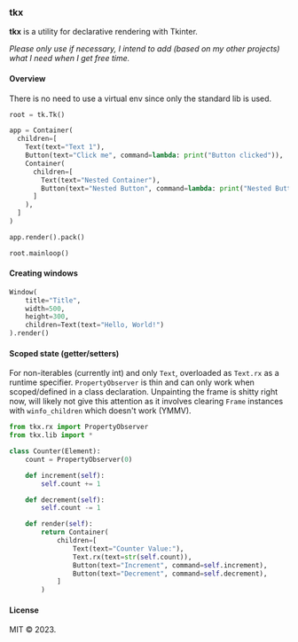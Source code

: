 ### tkx

**tkx** is a utility for declarative rendering with Tkinter.

_Please only use if necessary, I intend to add (based on my other projects) what I need when I get free time._

#### Overview

There is no need to use a virtual env since only the standard lib is used.

```py
root = tk.Tk()

app = Container(
  children=[
    Text(text="Text 1"),
    Button(text="Click me", command=lambda: print("Button clicked")),
    Container(
      children=[
        Text(text="Nested Container"),
        Button(text="Nested Button", command=lambda: print("Nested Button clicked")),
      ]
    ),
  ]
)

app.render().pack()

root.mainloop()
```

#### Creating windows

```py
Window(
    title="Title",
    width=500,
    height=300,
    children=Text(text="Hello, World!")
).render()
```

#### Scoped state (getter/setters)

For non-iterables (currently int) and only `Text`, overloaded as `Text.rx` as a runtime specifier. `PropertyObserver` is thin and can only work when scoped/defined in a class declaration. Unpainting the frame is shitty right now, will likely not give this attention as it involves clearing `Frame` instances with `winfo_children` which doesn't work (YMMV).

```py
from tkx.rx import PropertyObserver
from tkx.lib import *

class Counter(Element):
    count = PropertyObserver(0)

    def increment(self):
        self.count += 1

    def decrement(self):
        self.count -= 1

    def render(self):
        return Container(
            children=[
                Text(text="Counter Value:"),
                Text.rx(text=str(self.count)),
                Button(text="Increment", command=self.increment),
                Button(text="Decrement", command=self.decrement),
            ]
        )
```

#### License

MIT © 2023.
